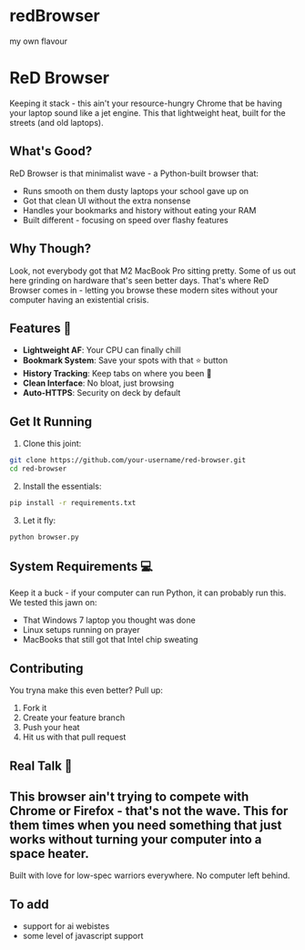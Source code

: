 # redBrowser
my own flavour
# ReD Browser 

Keeping it stack - this ain't your resource-hungry Chrome that be having your laptop sound like a jet engine. This that lightweight heat, built for the streets (and old laptops). 

## What's Good?

ReD Browser is that minimalist wave - a Python-built browser that:
- Runs smooth on them dusty laptops your school gave up on
- Got that clean UI without the extra nonsense
- Handles your bookmarks and history without eating your RAM
- Built different - focusing on speed over flashy features

## Why Though?

Look, not everybody got that M2 MacBook Pro sitting pretty. Some of us out here grinding on hardware that's seen better days. That's where ReD Browser comes in - letting you browse these modern sites without your computer having an existential crisis.

## Features 🌊

- **Lightweight AF**: Your CPU can finally chill
- **Bookmark System**: Save your spots with that ⭐ button
- **History Tracking**: Keep tabs on where you been 📜
- **Clean Interface**: No bloat, just browsing
- **Auto-HTTPS**: Security on deck by default

## Get It Running

1. Clone this joint:
```bash
git clone https://github.com/your-username/red-browser.git
cd red-browser
```

2. Install the essentials:
```bash
pip install -r requirements.txt
```

3. Let it fly:
```bash
python browser.py
```

## System Requirements 💻

Keep it a buck - if your computer can run Python, it can probably run this. We tested this jawn on:
- That Windows 7 laptop you thought was done
- Linux setups running on prayer
- MacBooks that still got that Intel chip sweating

## Contributing 

You tryna make this even better? Pull up:
1. Fork it
2. Create your feature branch
3. Push your heat
4. Hit us with that pull request

## Real Talk 💯

This browser ain't trying to compete with Chrome or Firefox - that's not the wave. This for them times when you need something that just works without turning your computer into a space heater.
---
Built with love for low-spec warriors everywhere. No computer left behind.
## To add
- support for ai webistes
- some level of javascript support
